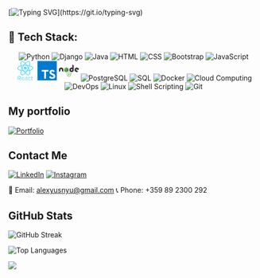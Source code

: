 [![Typing SVG](https://readme-typing-svg.herokuapp.com?font=Fantasy+Code&weight600&pause=1000&color=006E0FeE&background=04090F00&vCenter=true&width=600&lines=Hi+there+👋🏼,+I'm+Alex;+Welcome+to+My+Profile!)](https://git.io/typing-svg)

## 🚀 **Tech Stack:**

<div align="center">
    <img alt="Python" src="https://cdn.jsdelivr.net/gh/devicons/devicon/icons/python/python-original.svg" width="40" height="40"/>
    <img alt="Django" src="https://cdn.jsdelivr.net/gh/devicons/devicon/icons/django/django-plain.svg" width="40" height="40"/>
    <img alt="Java" src="https://cdn.jsdelivr.net/gh/devicons/devicon/icons/java/java-original.svg" width="40" height="40"/>
    <img alt="HTML" src="https://cdn.jsdelivr.net/gh/devicons/devicon/icons/html5/html5-original.svg" width="40" height="40"/>
    <img alt="CSS" src="https://cdn.jsdelivr.net/gh/devicons/devicon/icons/css3/css3-plain.svg" width="40" height="40"/>
    <img alt="Bootstrap" src="https://cdn.jsdelivr.net/gh/devicons/devicon/icons/bootstrap/bootstrap-plain.svg" width="40" height="40"/>
    <img alt="JavaScript" src="https://cdn.jsdelivr.net/gh/devicons/devicon/icons/javascript/javascript-original.svg" width="40" height="40"/>
    <img alt="React" src="https://raw.githubusercontent.com/devicons/devicon/master/icons/react/react-original-wordmark.svg" width="40" height="40"/>
    <img alt="TypeScript" src="https://raw.githubusercontent.com/devicons/devicon/master/icons/typescript/typescript-original.svg" width="40" height="40"/>
    <img alt="NodeJS" src="https://raw.githubusercontent.com/devicons/devicon/master/icons/nodejs/nodejs-original-wordmark.svg" width="40" height="40"/>
    <img alt="PostgreSQL" src="https://cdn.jsdelivr.net/gh/devicons/devicon/icons/postgresql/postgresql-original.svg" width="40" height="40"/>
    <img alt="SQL" src="https://cdn.jsdelivr.net/gh/devicons/devicon/icons/mysql/mysql-original-wordmark.svg" width="40" height="40"/>
    <img alt="Docker" src="https://cdn.jsdelivr.net/gh/devicons/devicon/icons/docker/docker-original.svg" width="40" height="40"/>
    <img alt="Cloud Computing" src="https://cdn.jsdelivr.net/gh/devicons/devicon/icons/amazonwebservices/amazonwebservices-original-wordmark.svg" width="40" height="40"/>
    <img alt="DevOps" src="https://cdn.jsdelivr.net/gh/devicons/devicon/icons/googlecloud/googlecloud-original.svg" width="40" height="40"/>
    <img alt="Linux" src="https://cdn.jsdelivr.net/gh/devicons/devicon/icons/linux/linux-original.svg" width="40" height="40"/>
    <img alt="Shell Scripting" src="https://cdn.jsdelivr.net/gh/devicons/devicon/icons/bash/bash-original.svg" width="40" height="40"/>
    <img alt="Git" src="https://cdn.jsdelivr.net/gh/devicons/devicon/icons/git/git-plain.svg" width="40" height="40"/>
</div>


## **My portfolio**

[![Portfolio](https://img.shields.io/badge/Portfolio-Visit%20my%20webpage-orange?style=for-the-badge&logo=web&logoColor=white)](https://alexyusnyu.github.io/)

## **Contact Me**

[![LinkedIn](https://img.shields.io/badge/LinkedIn-Alex%20-blue?style=for-the-badge&logo=linkedin&logoColor=white&link=https://www.linkedin.com/in/alexyusnyu/)](https://www.linkedin.com/in/alexyusnyu/) [![Instagram](https://img.shields.io/badge/Instagram-%40sh4dowpunk-red?style=for-the-badge&logo=instagram&logoColor=white&link=https://www.instagram.com/sh4dowpunk/)](https://www.instagram.com/sh4dowpunk/)

📧 Email: [alexyusnyu@gmail.com](mailto:alexyusnyu@gmail.com) 📞 Phone: +359 89 2300 292

## **GitHub Stats**

![GitHub Streak](http://github-readme-streak-stats.herokuapp.com/?user=alexyusnyu&theme=dark&background=20232a&fire=FFA500)

![Top Languages](https://github-readme-stats-sigma-five.vercel.app/api/top-langs/?username=sh4dowpunk&theme=dark&line_height=40&hide=css&bg_color=20232a)

![](https://komarev.com/ghpvc/?username=sh4dowpunk&color=006E0F)
